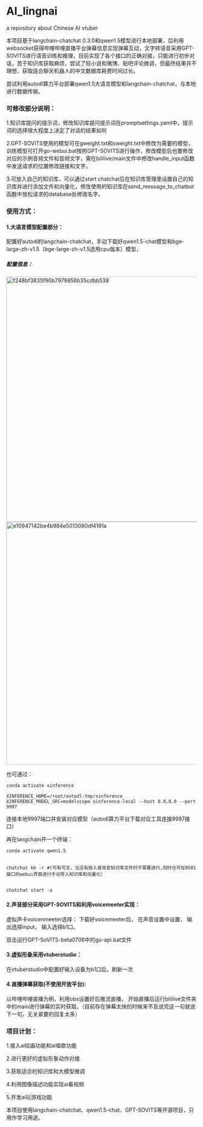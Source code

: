 # AI_lingnai
a repository about Chinese AI vtuber

本项目基于langchain-chatchat 0.3.0和qwen1.5模型进行本地部署，后利用websocket获得哔哩哔哩直播平台弹幕信息实现弹幕互动，文字转语音采用GPT-SOVITS进行语音训练和推理，目前实现了各个接口的正确对接，只能进行初步对话，苦于知识库获取麻烦，尝试了轻小说和微博、贴吧评论微调，但最终结果并不理想，获取适合聊天机器人的中文数据库耗费时间过长。

尝试利用autodl算力平台部署qwen1.5大语言模型和langchain-chatchat，与本地进行数据传输。

### 可修改部分说明：


1.知识库提问的提示词，修改知识库提问提示词在promptsettings.yaml中，提示词的选择很大程度上决定了对话的结果如何

2.GPT-SOVITS使用的模型可在gweight.txt和sweight.txt中修改为需要的模型，训练模型可打开go-webui.bat按照GPT-SOVITS进行操作，修改模型后也要修改对应的示例音频文件和音频文字，需在bililive/main文件中修改handle_input函数中发送请求的位置修改链接和文字。

3.可放入自己的知识库，可以通过start chatchat后在知识库管理里设置自己的知识库并进行添加文件和向量化，修改使用的知识库在send_message_to_chatbot函数中放松请求的database处修改名字。

### 使用方式：


#### 1.大语言模型配置部分：


配置好autodl的langchain-chatchat，手动下载好qwen1.5-chat模型和bge-large-zh-v1.5（bge-large-zh-v1.5选用cpu版本）模型，

##### 配置信息：

<img width="647" alt="f248bf3835f90b7979856b35cdbb538" src="https://github.com/user-attachments/assets/29130190-7567-4f7e-9b2e-3a6e7ba187a7">


<img width="641" alt="e10947142be4b984e5013080df4191a" src="https://github.com/user-attachments/assets/53d5fc6d-c991-4a12-8c09-d98ed20e049a">


也可通过：

```
conda activate xinference

XINFERENCE_HOME=/root/autodl-tmp/xinference XINFERENCE_MODEL_SRC=modelscope xinference-local --host 0.0.0.0 --port 9997 

```
连接本地9997端口并安装对应模型（autodl算力平台下载对应工具连接9997接口）

再在langchain开一个终端：

```
conda activate qwen1.5


chatchat kb -r #(可有可无，当没有放入或改变知识库文件时不需要进行,同时也可在8501接口的webui界面进行手动导入知识库和向量化）


chatchat start -a
```


#### 2.声音部分采用GPT-SOVITS和利用voicemeeter实现：


虚拟声卡voicenmeeter选择：
下载好voicemeeter后，
在声音设置中设置，
输出选择input，
输入选择b1口。

双击运行GPT-SoVITS-beta0706中的go-api.bat文件

#### 3.虚拟形象采用vtuberstudio：

在vtuberstudio中配置好输入设备为b1口后，刷新一次

#### 4.直播弹幕获取(不使用开放平台):


以哔哩哔哩直播为例，利用obs设置好后推流直播，
开始直播后运行bililive文件夹中的main进行弹幕的实时获取。（目前存在弹幕太快的时候来不及说完这一句就说下一句，无关紧要的回复太多）

### 项目计划：


1.接入ai绘画功能和ai唱歌功能

2.进行更好的虚拟形象动作对接

3.获取适合的知识库和大模型微调

4.利用图像描述功能实现ai看视频

5.开发ai玩游戏功能




本项目使用langchain-chatchat、qwen1.5-chat、GPT-SOVITS等开源项目，只用作学习用途。
